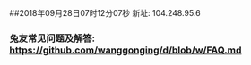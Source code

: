 ##2018年09月28日07时12分07秒 新址: 104.248.95.6
### 兔友常见问题及解答: https://github.com/wanggonging/d/blob/w/FAQ.md
